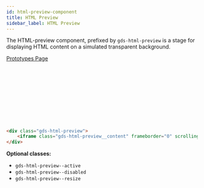 ```yaml
---
id: html-preview-component
title: HTML Preview
sidebar_label: HTML Preview
---
```


The HTML-preview component, prefixed by `gds-html-preview` is a stage for displaying HTML content on a simulated transparent background.

<p style="margin-bottom: 0.8em">
    <a href="https://ds.gumgum.com/stable/index.html#gds-html-preview" target="_blank">Prototypes Page</a>
</p>

<div class="gds-html-preview">
    <iframe class="gds-html-preview__content" frameborder="0" scrolling="0"></iframe>
</div>

```html
<div class="gds-html-preview">
    <iframe class="gds-html-preview__content" frameborder="0" scrolling="0"></iframe>
</div>
```

__Optional classes:__

- `gds-html-preview--active`
- `gds-html-preview--disabled`
- `gds-html-preview--resize`
